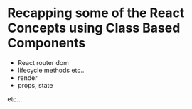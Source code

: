 # Recapping some of the React Concepts using Class Based Components

- React router dom
- lifecycle methods etc..
- render
- props, state

etc...
